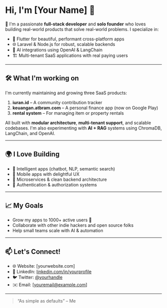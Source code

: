 # Hi, I'm [Your Name] 👋

🚀 I'm a passionate **full-stack developer** and **solo founder** who loves building real-world products that solve real-world problems. I specialize in:

- 🧱 Flutter for beautiful, performant cross-platform apps
- 🌐 Laravel & Node.js for robust, scalable backends
- 🧠 AI integrations using OpenAI & LangChain
- 🏗️ Multi-tenant SaaS applications with real paying users

---

## 🛠️ What I'm working on

I'm currently maintaining and growing three SaaS products:
1. **iuran.id** – A community contribution tracker
2. **keuangan.atbram.com** – A personal finance app (now on Google Play)
3. **rental system** – For managing item or property rentals

All built with **modular architecture**, **multi-tenant support**, and scalable codebases. I'm also experimenting with **AI + RAG** systems using ChromaDB, LangChain, and OpenAI.

---

## 🌍 I Love Building

- 🧠 Intelligent apps (chatbot, NLP, semantic search)
- 📱 Mobile apps with delightful UX
- 🧩 Microservices & clean backend architecture
- 🔐 Authentication & authorization systems

---

## 📈 My Goals

- Grow my apps to 1000+ active users 🚀
- Collaborate with other indie hackers and open source folks
- Help small teams scale with AI & automation

---

## 📫 Let's Connect!

- 🌐 Website: [yourwebsite.com]
- 💼 LinkedIn: [linkedin.com/in/yourprofile](#)
- 🐦 Twitter: [@yourhandle](#)
- ✉️ Email: [youremail@example.com]

---

> “As simple as defaults” – Me

